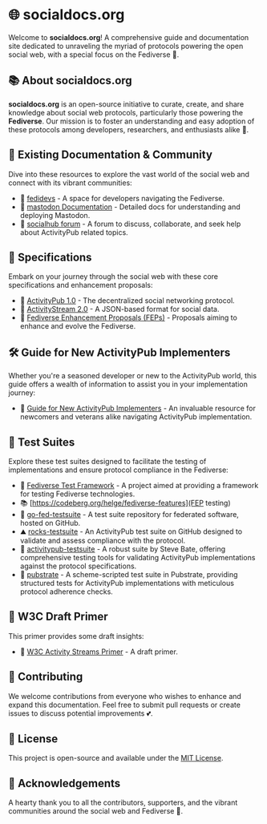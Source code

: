 # 🌐 socialdocs.org 

Welcome to **socialdocs.org**! A comprehensive guide and documentation site dedicated to unraveling the myriad of protocols powering the open social web, with a special focus on the Fediverse 🚀.

## 📚 About socialdocs.org

**socialdocs.org** is an open-source initiative to curate, create, and share knowledge about social web protocols, particularly those powering the **Fediverse**. Our mission is to foster an understanding and easy adoption of these protocols among developers, researchers, and enthusiasts alike 🌟.

## 📖 Existing Documentation & Community

Dive into these resources to explore the vast world of the social web and connect with its vibrant communities:

- 🌱 [fedidevs](https://fedidevs.org/) - A space for developers navigating the Fediverse.
- 🐘 [mastodon Documentation](https://docs.joinmastodon.org/) - Detailed docs for understanding and deploying Mastodon.
- 💬 [socialhub forum](https://socialhub.activitypub.rocks/) - A forum to discuss, collaborate, and seek help about ActivityPub related topics.

## 📑 Specifications

Embark on your journey through the social web with these core specifications and enhancement proposals:

- 🔄 [ActivityPub 1.0](https://www.w3.org/TR/activitypub/) - The decentralized social networking protocol.
- 🎉 [ActivityStream 2.0](https://www.w3.org/TR/activitystreams-core/) - A JSON-based format for social data.
- 📢 [Fediverse Enhancement Proposals (FEPs)](https://codeberg.org/fediverse/fep) - Proposals aiming to enhance and evolve the Fediverse.

## 🛠 Guide for New ActivityPub Implementers

Whether you're a seasoned developer or new to the ActivityPub world, this guide offers a wealth of information to assist you in your implementation journey:
- 📘 [Guide for New ActivityPub Implementers](https://socialhub.activitypub.rocks/pub/guide-for-new-activitypub-implementers) - An invaluable resource for newcomers and veterans alike navigating ActivityPub implementation.

## 🧪 Test Suites

Explore these test suites designed to facilitate the testing of implementations and ensure protocol compliance in the Fediverse:
- 🧰 [Fediverse Test Framework](https://nlnet.nl/project/FediverseTestFramework/) - A project aimed at providing a framework for testing Fediverse technologies.
- 📚 [https://codeberg.org/helge/fediverse-features](FEP testing)
- 🤖 [go-fed-testsuite](https://github.com/go-fed/testsuite) - A test suite repository for federated software, hosted on GitHub.
- ⛰️ [rocks-testsuite](https://github.com/steve-bate/rocks-testsuite) - An ActivityPub test suite on GitHub designed to validate and assess compliance with the protocol.
- 🚀 [activitypub-testsuite](https://github.com/steve-bate/activitypub-testsuite) - A robust suite by Steve Bate, offering comprehensive testing tools for validating ActivityPub implementations against the protocol specifications.
- 🧠 [pubstrate](https://gitlab.com/dustyweb/pubstrate/-/blob/master/pubstrate/aptestsuite.scm) - A scheme-scripted test suite in Pubstrate, providing structured tests for ActivityPub implementations with meticulous protocol adherence checks.

## 🚀 W3C Draft Primer

This primer provides some draft insights:

- 📘 [W3C Activity Streams Primer](https://www.w3.org/wiki/Activity_Streams/Primer) - A draft primer.

## 🤝 Contributing

We welcome contributions from everyone who wishes to enhance and expand this documentation. Feel free to submit pull requests or create issues to discuss potential improvements 💕.

## 📜 License

This project is open-source and available under the [MIT License](LICENSE).

## 🙏 Acknowledgements

A hearty thank you to all the contributors, supporters, and the vibrant communities around the social web and Fediverse 🌟.
